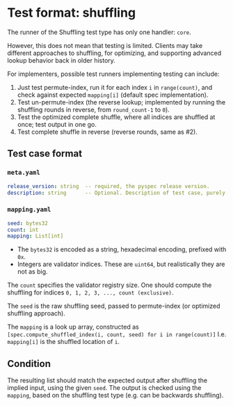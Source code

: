 # Test format: shuffling

The runner of the Shuffling test type has only one handler: `core`.

However, this does not mean that testing is limited.
Clients may take different approaches to shuffling, for optimizing,
 and supporting advanced lookup behavior back in older history.

For implementers, possible test runners implementing testing can include:
1) Just test permute-index, run it for each index `i` in `range(count)`, and check against expected `mapping[i]` (default spec implementation).
2) Test un-permute-index (the reverse lookup; implemented by running the shuffling rounds in reverse, from `round_count-1` to `0`).
3) Test the optimized complete shuffle, where all indices are shuffled at once; test output in one go.
4) Test complete shuffle in reverse (reverse rounds, same as #2).

## Test case format

### `meta.yaml`

```yaml
release_version: string  -- required, the pyspec release version.
description: string      -- Optional. Description of test case, purely for debugging purposes.
```

### `mapping.yaml`

```yaml
seed: bytes32
count: int
mapping: List[int]
```

- The `bytes32` is encoded as a string, hexadecimal encoding, prefixed with `0x`.
- Integers are validator indices. These are `uint64`, but realistically they are not as big.

The `count` specifies the validator registry size. One should compute the shuffling for indices `0, 1, 2, 3, ..., count (exclusive)`.

The `seed` is the raw shuffling seed, passed to permute-index (or optimized shuffling approach).

The `mapping` is a look up array, constructed as `[spec.compute_shuffled_index(i, count, seed) for i in range(count)]`
I.e. `mapping[i]` is the shuffled location of `i`.

## Condition

The resulting list should match the expected output after shuffling the implied input, using the given `seed`.
The output is checked using the `mapping`, based on the shuffling test type (e.g. can be backwards shuffling). 

